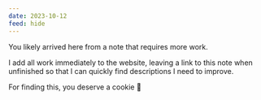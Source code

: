 ```yaml
---
date: 2023-10-12
feed: hide
---
```

You likely arrived here from a note that requires more work.

I add all work immediately to the website, leaving a link to this note when unfinished so that I can quickly find descriptions I need to improve.

For finding this, you deserve a cookie 🍪